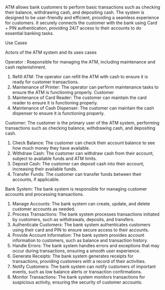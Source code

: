  ATM allows bank customers to perform basic transactions such as checking their balance, withdrawing cash, and depositing cash. The system is designed to be user-friendly and efficient, providing a seamless experience for customers.
 It securely connects the customer with the bank using Card + PIN authentication, providing 24/7 access to their accounts to do essential banking tasks.


 Use Cases

 Actors of the ATM system and its uses cases

 Operator : Rseponsible for managing the ATM, including maintenance and cash replenishment.
 1. Refill ATM: The operator can refill the ATM with cash to ensure it is ready for customer transactions.
2. Maintenance of Printer: The operator can perform maintenance tasks to ensure the ATM is functioning properly.
 Customer
3. Maintenance of Card Reader: The customer can maintain the card reader to ensure it is functioning properly.
4. Maintenance of Cash Dispenser: The customer can maintain the cash dispenser to ensure it is functioning properly.


Customer: The customer is the primary user of the ATM system, performing transactions such as checking balance, withdrawing cash, and depositing cash.
1. Check Balance: The customer can check their account balance to see how much money they have available.
2. Withdraw Cash: The customer can withdraw cash from their account, subject to available funds and ATM limits.
3. Deposit Cash: The customer can deposit cash into their account, increasing their available funds.
4. Transfer Funds: The customer can transfer funds between their accounts, if applicable.


Bank System:
The bank system is responsible for managing customer accounts and processing transactions.
1. Manage Accounts: The bank system can create, update, and delete customer accounts as needed.
2. Process Transactions: The bank system processes transactions initiated by customers, such as withdrawals, deposits, and transfers.
3. Authenticate Customers: The bank system authenticates customers using their card and PIN to ensure secure access to their accounts.
4. Provide Account Information: The bank system provides account information to customers, such as balance and transaction history.
5. Handle Errors: The bank system handles errors and exceptions that may occur during transactions, ensuring a smooth user experience.
6. Generate Receipts: The bank system generates receipts for transactions, providing customers with a record of their activities.
7. Notify Customers: The bank system can notify customers of important events, such as low balance alerts or transaction confirmations.
8. Monitor Transactions: The bank system monitors transactions for suspicious activity, ensuring the security of customer accounts.
